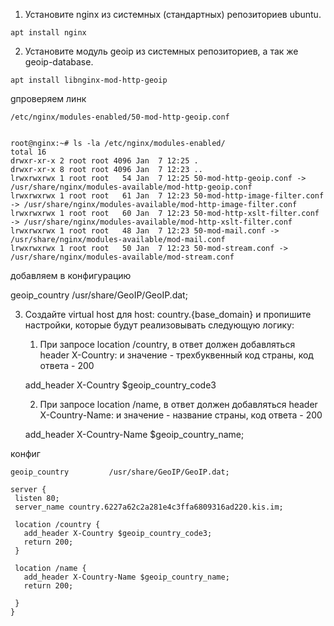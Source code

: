 1. Установите nginx из системных (стандартных) репозиториев ubuntu.
```
apt install nginx
```

2. Установите модуль geoip из системных репозиториев, а так же geoip-database.
```
apt install libnginx-mod-http-geoip
```

gпроверяем линк
```
/etc/nginx/modules-enabled/50-mod-http-geoip.conf
```
```

root@nginx:~# ls -la /etc/nginx/modules-enabled/
total 16
drwxr-xr-x 2 root root 4096 Jan  7 12:25 .
drwxr-xr-x 8 root root 4096 Jan  7 12:23 ..
lrwxrwxrwx 1 root root   54 Jan  7 12:25 50-mod-http-geoip.conf -> /usr/share/nginx/modules-available/mod-http-geoip.conf
lrwxrwxrwx 1 root root   61 Jan  7 12:23 50-mod-http-image-filter.conf -> /usr/share/nginx/modules-available/mod-http-image-filter.conf
lrwxrwxrwx 1 root root   60 Jan  7 12:23 50-mod-http-xslt-filter.conf -> /usr/share/nginx/modules-available/mod-http-xslt-filter.conf
lrwxrwxrwx 1 root root   48 Jan  7 12:23 50-mod-mail.conf -> /usr/share/nginx/modules-available/mod-mail.conf
lrwxrwxrwx 1 root root   50 Jan  7 12:23 50-mod-stream.conf -> /usr/share/nginx/modules-available/mod-stream.conf
```

добавляем в конфигурацию

geoip_country         /usr/share/GeoIP/GeoIP.dat;

 
 
3. Создайте virtual host для host: country.{base_domain} и пропишите настройки, которые будут реализовывать следующую логику:

   1. При запросе location /country, в ответ должен добавляться header X-Country: и значение - трехбуквенный код страны, код ответа - 200
   
   add_header X-Country $geoip_country_code3
   
   
   2. При запросе location /name, в ответ должен добавляться header X-Country-Name: и значение - название страны, код ответа - 200
   
   add_header X-Country-Name $geoip_country_name;
   
   
 конфиг
 ```
 geoip_country         /usr/share/GeoIP/GeoIP.dat;
  
server {
  listen 80;
  server_name country.6227a62c2a281e4c3ffa6809316ad220.kis.im;

  location /country {
    add_header X-Country $geoip_country_code3;
    return 200;
  }

  location /name {
    add_header X-Country-Name $geoip_country_name;
    return 200;

  }
}

 ```
 
 